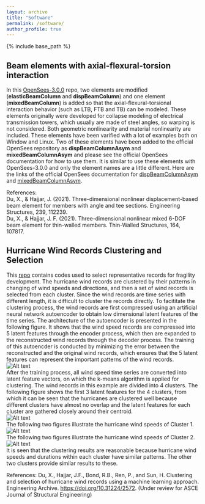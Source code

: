 ```yaml
---
layout: archive
title: "Software"
permalink: /software/
author_profile: true
---
```


{% include base_path %}

## Beam elements with axial-flexural-torsion interaction
In this [OpenSees-3.0.0](https://github.com/xinlong-du/OpenSees-3.0.0) repo, two elements are modified (**elasticBeamColumn** and **dispBeamColumn**) and one element (**mixedBeamColumn**) is added so that the axial-flexural-torsional interaction behavior (such as LTB, FTB and TB) can be modeled. These elements originally were developed for collapse modeling of electrical transmission towers, which usually are made of steel angles, so warping is not considered. Both geometric nonlinearity and material nonlinearity are included. These elements have been varified with a lot of examples both on Window and Linux. Two of these elements have been added to the official OpenSees repository as **dispBeamColumnAsym** and **mixedBeamColumnAsym** and please see the official OpenSees documentation for how to use them. It is similar to use these elements with OpenSees-3.0.0 and only the element names are a little different. Here are the links of the official OpenSees documentation for [dispBeamColumnAsym](https://opensees.github.io/OpenSeesDocumentation/user/manual/model/elements/dispBeamColumnAsym.html) and [mixedBeamColumnAsym](https://opensees.github.io/OpenSeesDocumentation/user/manual/model/elements/mixedBeamColumnAsym.html).  

References:  
Du, X., & Hajjar, J. (2021). Three-dimensional nonlinear displacement-based beam element for members with angle and tee sections. Engineering Structures, 239, 112239.  
Du, X., & Hajjar, J. F. (2021). Three-dimensional nonlinear mixed 6-DOF beam element for thin-walled members. Thin-Walled Structures, 164, 107817.

## Hurricane Wind Records Clustering and Selection
This [repo](https://github.com/xinlong-du/HurricaneClustering) contains codes used to select representative records for fragility development. The hurricane wind records are clustered by their patterns in changing of wind speeds and directions, and then a set of wind records is selected from each cluster. Since the wind records are time series with different length, it is difficult to cluster the records directly. To facititate the clustering process, the wind records are first compressed using an artificial neural network autoencoder to obtain low dimensional latent features of the time series. The architecture of the autoencoder is presented in the following figure. It shows that the wind speed records are compressed into 5 latent features through the encoder process, which then are expanded to the reconstructed wind records through the decoder process. The training of this autoencder is conducted by minimizing the error between the reconstructed and the original wind records, which ensures that the 5 latent features can represent the important patterns of the wind records.  
![Alt text](http://xinlong-du.github.io/files/Figure1.jpg)  
After the training process, all wind speed time series are converted into latent feature vectors, on which the k-means algorithm is applied for clustering. The wind records in this example are divided into 4 clusters. The following figure shows the first 3 latent features for the 4 clusters, from which it can be seen that the hurricanes are clustered well because different clusters have almost no overlap and the latent features for each cluster are gathered closely around their centroid.  
![Alt text](http://xinlong-du.github.io/files/Figure2.jpg)  
The following two figures illustrate the hurricane wind speeds of Cluster 1.  
![Alt text](http://xinlong-du.github.io/files/Figure3.jpg)  
The following two figures illustrate the hurricane wind speeds of Cluster 2.  
![Alt text](http://xinlong-du.github.io/files/Figure4.jpg)  
It is seen that the clustering results are reasonable because hurricane wind speeds and durations within each cluster have similar patterns. The other two clusters provide similar results to these.

References:
Du, X., Hajjar, J.F., Bond, R.B., Ren, P., and Sun, H. Clustering and selection of hurricane wind records using a machine learning approach. Engineering Archive. https://doi.org/10.31224/2572. (Under review for ASCE Journal of Structural Engineering)